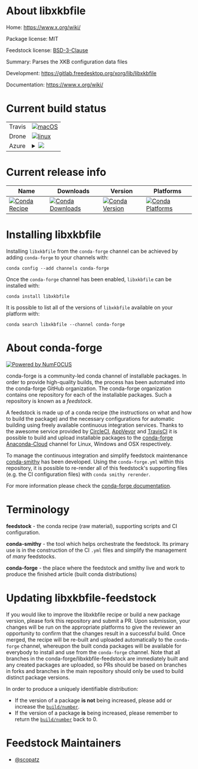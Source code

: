 About libxkbfile
================

Home: https://www.x.org/wiki/

Package license: MIT

Feedstock license: [BSD-3-Clause](https://github.com/conda-forge/libxkbfile-feedstock/blob/master/LICENSE.txt)

Summary: Parses the XKB configuration data files

Development: https://gitlab.freedesktop.org/xorg/lib/libxkbfile

Documentation: https://www.x.org/wiki/

Current build status
====================


<table><tr>
    <td>Travis</td>
    <td>
      <a href="https://travis-ci.com/conda-forge/libxkbfile-feedstock">
        <img alt="macOS" src="https://img.shields.io/travis/com/conda-forge/libxkbfile-feedstock/master.svg?label=macOS">
      </a>
    </td>
  </tr><tr>
    <td>Drone</td>
    <td>
      <a href="https://cloud.drone.io/conda-forge/libxkbfile-feedstock">
        <img alt="linux" src="https://img.shields.io/drone/build/conda-forge/libxkbfile-feedstock/master.svg?label=Linux">
      </a>
    </td>
  </tr>
    
  <tr>
    <td>Azure</td>
    <td>
      <details>
        <summary>
          <a href="https://dev.azure.com/conda-forge/feedstock-builds/_build/latest?definitionId=6963&branchName=master">
            <img src="https://dev.azure.com/conda-forge/feedstock-builds/_apis/build/status/libxkbfile-feedstock?branchName=master">
          </a>
        </summary>
        <table>
          <thead><tr><th>Variant</th><th>Status</th></tr></thead>
          <tbody><tr>
              <td>linux_64</td>
              <td>
                <a href="https://dev.azure.com/conda-forge/feedstock-builds/_build/latest?definitionId=6963&branchName=master">
                  <img src="https://dev.azure.com/conda-forge/feedstock-builds/_apis/build/status/libxkbfile-feedstock?branchName=master&jobName=linux&configuration=linux_64_" alt="variant">
                </a>
              </td>
            </tr><tr>
              <td>linux_aarch64</td>
              <td>
                <a href="https://dev.azure.com/conda-forge/feedstock-builds/_build/latest?definitionId=6963&branchName=master">
                  <img src="https://dev.azure.com/conda-forge/feedstock-builds/_apis/build/status/libxkbfile-feedstock?branchName=master&jobName=linux&configuration=linux_aarch64_" alt="variant">
                </a>
              </td>
            </tr><tr>
              <td>linux_ppc64le</td>
              <td>
                <a href="https://dev.azure.com/conda-forge/feedstock-builds/_build/latest?definitionId=6963&branchName=master">
                  <img src="https://dev.azure.com/conda-forge/feedstock-builds/_apis/build/status/libxkbfile-feedstock?branchName=master&jobName=linux&configuration=linux_ppc64le_" alt="variant">
                </a>
              </td>
            </tr>
          </tbody>
        </table>
      </details>
    </td>
  </tr>
</table>

Current release info
====================

| Name | Downloads | Version | Platforms |
| --- | --- | --- | --- |
| [![Conda Recipe](https://img.shields.io/badge/recipe-libxkbfile-green.svg)](https://anaconda.org/conda-forge/libxkbfile) | [![Conda Downloads](https://img.shields.io/conda/dn/conda-forge/libxkbfile.svg)](https://anaconda.org/conda-forge/libxkbfile) | [![Conda Version](https://img.shields.io/conda/vn/conda-forge/libxkbfile.svg)](https://anaconda.org/conda-forge/libxkbfile) | [![Conda Platforms](https://img.shields.io/conda/pn/conda-forge/libxkbfile.svg)](https://anaconda.org/conda-forge/libxkbfile) |

Installing libxkbfile
=====================

Installing `libxkbfile` from the `conda-forge` channel can be achieved by adding `conda-forge` to your channels with:

```
conda config --add channels conda-forge
```

Once the `conda-forge` channel has been enabled, `libxkbfile` can be installed with:

```
conda install libxkbfile
```

It is possible to list all of the versions of `libxkbfile` available on your platform with:

```
conda search libxkbfile --channel conda-forge
```


About conda-forge
=================

[![Powered by NumFOCUS](https://img.shields.io/badge/powered%20by-NumFOCUS-orange.svg?style=flat&colorA=E1523D&colorB=007D8A)](http://numfocus.org)

conda-forge is a community-led conda channel of installable packages.
In order to provide high-quality builds, the process has been automated into the
conda-forge GitHub organization. The conda-forge organization contains one repository
for each of the installable packages. Such a repository is known as a *feedstock*.

A feedstock is made up of a conda recipe (the instructions on what and how to build
the package) and the necessary configurations for automatic building using freely
available continuous integration services. Thanks to the awesome service provided by
[CircleCI](https://circleci.com/), [AppVeyor](https://www.appveyor.com/)
and [TravisCI](https://travis-ci.com/) it is possible to build and upload installable
packages to the [conda-forge](https://anaconda.org/conda-forge)
[Anaconda-Cloud](https://anaconda.org/) channel for Linux, Windows and OSX respectively.

To manage the continuous integration and simplify feedstock maintenance
[conda-smithy](https://github.com/conda-forge/conda-smithy) has been developed.
Using the ``conda-forge.yml`` within this repository, it is possible to re-render all of
this feedstock's supporting files (e.g. the CI configuration files) with ``conda smithy rerender``.

For more information please check the [conda-forge documentation](https://conda-forge.org/docs/).

Terminology
===========

**feedstock** - the conda recipe (raw material), supporting scripts and CI configuration.

**conda-smithy** - the tool which helps orchestrate the feedstock.
                   Its primary use is in the construction of the CI ``.yml`` files
                   and simplify the management of *many* feedstocks.

**conda-forge** - the place where the feedstock and smithy live and work to
                  produce the finished article (built conda distributions)


Updating libxkbfile-feedstock
=============================

If you would like to improve the libxkbfile recipe or build a new
package version, please fork this repository and submit a PR. Upon submission,
your changes will be run on the appropriate platforms to give the reviewer an
opportunity to confirm that the changes result in a successful build. Once
merged, the recipe will be re-built and uploaded automatically to the
`conda-forge` channel, whereupon the built conda packages will be available for
everybody to install and use from the `conda-forge` channel.
Note that all branches in the conda-forge/libxkbfile-feedstock are
immediately built and any created packages are uploaded, so PRs should be based
on branches in forks and branches in the main repository should only be used to
build distinct package versions.

In order to produce a uniquely identifiable distribution:
 * If the version of a package **is not** being increased, please add or increase
   the [``build/number``](https://docs.conda.io/projects/conda-build/en/latest/resources/define-metadata.html#build-number-and-string).
 * If the version of a package **is** being increased, please remember to return
   the [``build/number``](https://docs.conda.io/projects/conda-build/en/latest/resources/define-metadata.html#build-number-and-string)
   back to 0.

Feedstock Maintainers
=====================

* [@scopatz](https://github.com/scopatz/)

